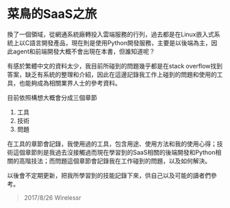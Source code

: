 # 菜鳥的SaaS之旅

換了一個領域，從網通系統廠轉投入雲端服務的行列，過去都是在Linux嵌入式系統上以C語言開發產品，現在則是使用Python開發服務，主要是以後端為主，因此agent和前端開發大概不會出現在本書，但誰知道呢？

有感於繁體中文的資料太少，我目前所碰到的問題幾乎都是在stack overflow找到答案，缺乏有系統的整理和介紹，因此在這邊記錄我工作上碰到的問題和使用的工具，也能夠成為相關業界人士的參考資料。

目前依照構想大概會分成三個章節

1. 工具
2. 技術
3. 問題

在工具的章節會記錄，我使用過的工具，包含用途、使用方法和我的使用心得；技術這個章節則是我過去沒接觸過而現在學習到的SaaS相關的後端開發和Python相關的高階技法；而問題這個章節會記錄我在工作碰到的問題，以及如何解決。

以後會不定期更新，把我所學習到的技能記錄下來，供自己以及可能的讀者們參考。

> 2017/8/26 Wirelessr



